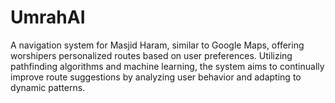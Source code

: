 # UmrahAI
A navigation system for Masjid Haram, similar to Google Maps, offering worshipers personalized routes based on user preferences. Utilizing pathfinding algorithms and machine learning, the system aims to continually improve route suggestions by analyzing user behavior and adapting to dynamic patterns.
